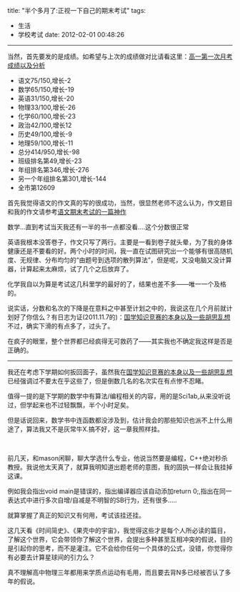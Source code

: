 title: "半个多月了:正视一下自己的期末考试"
tags:
  - 生活
  - 学校考试
date: 2012-02-01 00:48:26
---

当然，首先要发的是成绩。如希望与上次的成绩做对比请看这里：[高一第一次月考成绩以及分析](http://jyprince.me/2011/11/%e9%ab%98%e4%b8%80%e7%ac%ac%e4%b8%80%e6%ac%a1%e6%9c%88%e8%80%83%e6%88%90%e7%bb%a9%e4%bb%a5%e5%8f%8a%e5%88%86%e6%9e%90/ "高一第一次月考成绩以及分析")

*   语文75/150,增长-2
*   数学65/150,增长-19
*   英语31/150,增长-20
*   物理33/100,增长-26
*   化学60/100,增长-23
*   政治42/100,增长12
*   历史49/100,增长-9
*   地理59/100,增长-11
*   总分414/950,增长-98
*   班级排名第49,增长-23
*   年组排名第346,增长-276
*   另一个年组排名第301,增长-144
*   全市第12609

首先我觉得语文的作文真的写的很成功，当然，很显然老师不这么认为，作文题目和我的作文请参考[语文期末考试的一篇神作](http://jyprince.me/2012/01/%e8%af%ad%e6%96%87%e6%9c%9f%e6%9c%ab%e8%80%83%e8%af%95%e7%9a%84%e4%b8%80%e7%af%87%e7%a5%9e%e4%bd%9c/ "语文期末考试的一篇神作")

数学&#8230;直到考试当天我还有一半的书一点都没看&#8230;.这个分数很正常

英语我根本没答卷子，作文只写了两行。主要是一看到卷子就头晕，为了我的身体健康还是不要看的好。两个小时的时间，我一直在试图研究出一个能够有很高随机度、无规律、分布均匀的“由题号到选项的散列算法”，但是呢，又没电脑又没计算器，计算起来太麻烦，试了几个之后放弃了。

化学我自以为算是考试这几科里学的最好的了，结果也差不多——唯一一个及格的。

说实话，分数和名次的下降是在意料之中甚至计划之中的，我说这在几个月前就计划好了你信么？有日志为证(2011.11.7的)：[国学知识竞赛的本身以及一些胡思乱想](http://jyprince.me/2011/11/%e5%9b%bd%e5%ad%a6%e7%9f%a5%e8%af%86%e7%ab%9e%e8%b5%9b%e7%9a%84%e6%9c%ac%e8%ba%ab%e4%bb%a5%e5%8f%8a%e4%b8%80%e4%ba%9b%e8%83%a1%e6%80%9d%e4%b9%b1%e6%83%b3/ "国学知识竞赛的本身以及一些胡思乱想")
不过，确实下滑的有点多了，过头了。

在疯子的眼里，整个世界都已经疯得无可救药了——其实我也不确定我这样是否是正确的。

* * *

我还在考虑下学期如何扳回面子，虽然我在[国学知识竞赛的本身以及一些胡思乱想](http://jyprince.me/2011/11/%e5%9b%bd%e5%ad%a6%e7%9f%a5%e8%af%86%e7%ab%9e%e8%b5%9b%e7%9a%84%e6%9c%ac%e8%ba%ab%e4%bb%a5%e5%8f%8a%e4%b8%80%e4%ba%9b%e8%83%a1%e6%80%9d%e4%b9%b1%e6%83%b3/ "国学知识竞赛的本身以及一些胡思乱想")已经强调过不要太在乎这些了，但是倒数几名的名次实在有点惨不忍睹。

值得一提的是下学期的数学中有算法/编程相关的内容，用的是Sci1ab,从来没听说过，但学起来也不过轻飘飘，半个小时足矣。

但是话说回来，数学书中连函数都没涉及到，估计我会的那些知识也派不上什么用途了，算法我又不是灰常牛X.搞不好，这一章我照样挂。

&nbsp;

前几天，和mason闲聊，聊大学选什么专业，他说当然要是编程，C++绝对秒杀教授。我说他太天真了，就算我明知道出题老师的意图，我的固执一样会让我挂掉这课。

例如我会指出void main是错误的，指出编译器应该自动添加return 0;,指出在同一表达式中进行多次自增/自减是不明智的SB行为，还有很多&#8230;..

就算掌握了真正的知识又有何用，考试该挂还挂。

这几天看《时间简史》、《果壳中的宇宙》，我觉得这些才是每个人所必读的篇目，了解这个世界，它会带领你了解这个世界，会提出多种甚至互相冲突的假说，目的是引起你的思考，而不是灌注。它不会给你任何一个具体的公式，没错，你觉得你有必要去计算星球间的引力么？

真不理解高中物理三年都用来学质点运动有毛用，而且要去背N多已经被否认了多年的假说。